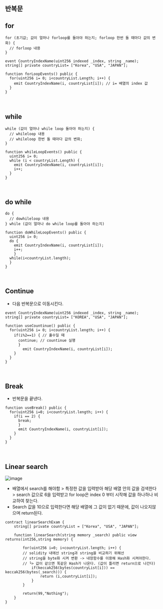 ## 반복문

## for
```solidity
for (초기값; 값이 얼마나 forloop를 돌아야 하는지; forloop 한번 돌 때마다 값의 변화) {
  // forloop 내용
}
```
```solidity
event CountryIndexName(uint256 indexed _index, string _name);
string[] private countryList= ["Korea", "USA", "JAPAN"];

function forLoopEvents() public {
  for(uint256 i= 0; i<countryList.Length; i++) {
    emit CountryIndexName(i, countryList[i]); // i= 배열의 index 값
  }
}
```

<br>

## while
```solidity
while (값이 얼마나 while loop 돌아야 하는지) {
  // whileloop 내용
  // whileloop 한번 돌 때마다 값의 변화;
}
```

```solidity
function whileLoopEvents() public {
  uint256 i= 0;
  while (i < countryList.Length) {
    emit CountryIndexName(i, countryList[i]);
    i++;
  }
}
```

<br>

## do while
```solidity
do { 
  // dowhileloop 내용
} while (값이 얼마나 do while loop를 돌아야 하는지)
```

```solidity
function doWhileLoopEvents() public {
  uint256 i= 0;
  do {
    emit CountryIndexName(i, countryList[i]);
    i++;
    }
  while(i<countryList.length);
  }
}

```
<br>

## Continue
- 다음 반복문으로 이동시킨다.
```solidity
event CountryIndexName(uint256 indexed _index, string _name);
string[] private countryList= ["KOREA", "USA", "JAPAN"];

function useCountinue() public {
  for(uint256 i= 0; i<countryList.length; i++) {
    if(i%2==1) { // 홀수일 때 
      continue; // countinue 실행
      }
        emit CountryIndexName(i, countryList[i]);
    }
  }
}
```

<br>

## Break
- 반복문을 끝낸다.
```solidity
function useBreak() public {
  for(uint256 i=0; i<countryList.length; i++) {
    if(i == 2) {
      break;
      }
      emit CountryIndexName(i, countryList[i]);
    }
  }
}
```

<br>

## Linear search
![image](https://user-images.githubusercontent.com/79950504/183356316-f2a069a2-6665-4859-a565-df9d5e590968.png)
- 배열에서 search를 해야함 > 특정한 값을 입력받아 해당 배열 안의 값을 검색한다 > search 값으로 6을 입력받고 for loop은 index 0 부터 시작해 값을 하나하나 비교하여 찾는다.
- Search 값을 10으로 입력한다면 해당 배열에 그 값이 없기 때문에, 값이 나오지않으며 return된다.
```solidity
contract linearSearchExam {
    string[] private countryList = ["Korea", "USA", "JAPAN"];
    
    function linearSearch(string memory _search) public view returns(int256,string memory) {
        
        for(uint256 i=0; i<countryList.length; i++) {
        // solidity 내에선 string과 string을 비교하기 위해선
        // string을 byte화 시켜 변환 -> 내장함수를 이용해 Hash화 시켜야한다.
        // └> 값이 같으면 똑같은 Hash가 나온다. (값이 틀리면 return으로 나간다)
            if(keccak256(bytes(countryList[i])) == keccak256(bytes(_search))) {
                return (i,countryList[i]);
            }
        }
        
        return(99,"Nothing");
    }
}
```

